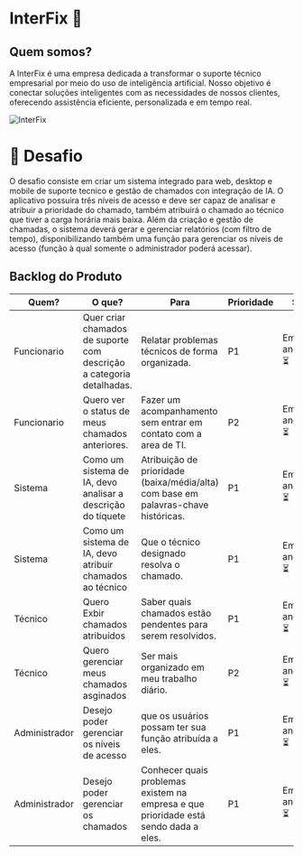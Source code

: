# InterFix 🚀
## Quem somos?
A InterFix é uma empresa dedicada a transformar o suporte técnico empresarial por meio do uso de inteligência artificial. Nosso objetivo é conectar soluções inteligentes com as necessidades de nossos clientes, oferecendo assistência eficiente, personalizada e em tempo real.

![InterFix](https://github.com/user-attachments/assets/8aa8a096-88fa-4be4-952c-946d63ceed66)

# 🏅 Desafio

O desafio consiste em criar um sistema integrado para web, desktop e mobile de suporte tecnico e gestão de chamados con integração de IA. O aplicativo possuira três níveis de acesso e deve ser capaz de analisar e atribuir a prioridade do chamado, também atribuirá o chamado ao técnico que tiver a carga horária mais baixa. Além da criação e gestão de chamadas, o sistema deverá gerar e gerenciar relatórios (com filtro de tempo), disponibilizando também uma função para gerenciar os níveis de acesso (função à qual somente o administrador poderá acessar).

## Backlog do Produto

Quem?        | O que?               | Para                                                        | Prioridade      | Status
------------ | --------------------| -------------------------------------------------------------|-----------------|--------|
Funcionario  | Quer criar chamados de suporte com descrição a categoria detalhadas. | Relatar problemas técnicos de forma organizada.| P1 | Em andamento ⏳ |
Funcionario  | Quero ver o status de meus chamados anteriores. | Fazer um acompanhamento sem entrar em contato com a area de TI.  |  P2 | Em andamento ⏳ |
Sistema      | Como um sistema de IA, devo analisar a descrição do tíquete | Atribuição de prioridade (baixa/média/alta) com base em palavras-chave históricas. | P1 | Em andamento ⏳ |
Sistema      | Como um sistema de IA, devo atribuir chamados ao técnico | Que o técnico designado resolva o chamado. |P1|Em andamento ⏳ |
Técnico    |Quero Exbir chamados atribuídos | Saber quais chamados estão pendentes para serem resolvidos. |P1|Em andamento ⏳ |
Técnico     | Quero gerenciar meus chamados asginados | Ser mais organizado em meu trabalho diário. | P2 |Em andamento ⏳ |
Administrador | Desejo poder gerenciar os níveis de acesso | que os usuários possam ter sua função atribuída a eles. |P1|Em andamento ⏳ |
Administrador | Desejo poder gerenciar os chamados| Conhecer quais problemas existem na empresa e que prioridade está sendo dada a eles. | P1 |Em andamento ⏳ |

